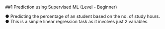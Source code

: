 ##1
Prediction using Supervised ML  (Level - Beginner)

● Predicting the percentage of an student based on the no. of study hours. 
● This is a simple linear regression task as it involves just 2 variables.

